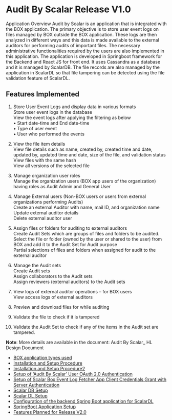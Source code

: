 # Audit By Scalar Release V1.0

Application Overview
Audit by Scalar is an application that is integrated with the BOX application. The primary objective is to store user event logs on files managed by BOX outside the BOX application. These logs are then analyzed in different ways and this data is made available to the external auditors for performing audits of important files.
The necessary administrative functionalities required by the users are also implemented in this application.
The application is developed in Springboot framework for the Backend and React JS for front end. It uses Cassandra as a database and it is managed by ScalarDB. The file records are also managed by the application in ScalarDL so that file tampering can be detected using the file validation feature of ScalarDL.

## Features Implemented
1.	Store User Event Logs and display data in various formats     
	Store user event logs in the database       
	View the event logs after applying the filtering as below     
        •	Start date-time and End date-time     
        •	Type of user event      
        •	User who performed the events      
 
2.	View the file item details      
	View file details such as name, created by, created time and date, updated by, updated time and date, size of the file, and validation status     
	View files with the same hash      
	View all versions of the selected file     
 
3.	Manage organization user roles      
	Manage the organization users (BOX app users of the organization) having roles as Audit Admin and General User      

4.	Manage External users (Non-BOX users or users from external organizations performing Audits)     
	Create an external Auditor with name, mail ID, and organization name      
	Update external auditor details        
	Delete external auditor user         

5.	Assign files or folders for auditing to external auditors       
	Create Audit Sets which are groups of files and folders to be audited.        
	Select the file or folder (owned by the user or shared to the user) from BOX and add it to the Audit Set for Audit purpose      
	Partial selections of files and folders when assigned for audit to the external auditor          

6.	Manage the Audit sets             
	Create Audit sets           
	Assign collaborators to the Audit sets          
	Assign reviewers (external auditors) to the Audit sets          

7.	View logs of external auditor operations – for BOX users         
	View access logs of external auditors        

8.	Preview and download files for while auditing             

9.	Validate the file to check if it is tampered          

10.	Validate the Audit Set to check if any of the items in the Audit set are tampered.          

**Note**: More details are available in the document: Audit By Scalar_ HL Design Document


* [BOX application types used](docs/box-application.md)    
* [Installation and Setup Procedure](docs/Installation-and-Setup-Procedure.md)
* [Installation and Setup Procedure2](docs/Installation-and-Setup-Procedure2.md) 
* [Setup of ‘Audit By Scalar’ User OAuth 2.0 Authentication]()      
* [Setup of Scalar Box Event Log Fetcher App Client Credentials Grant with Server Authentication]()       
* [Scalar DB Setup]()       
* [Scalar DL Setup]()      	
* [Configuration of the backend Spring Boot application for ScalarDL]()          
* [SpringBoot Application Setup]()	           
* [Features Planned for Release V2.0]()                      